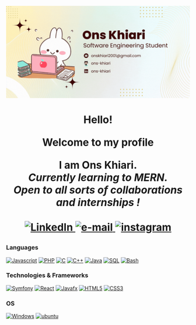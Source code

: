 ![Banner](https://github.com/ons-khiari/ons-khiari/blob/main/bannerons.gif?raw=true)


<h1 align="center">Hello!
<p align="center">
  Welcome to my profile</p>
 <p align="center"><span>I am <b>Ons Khiari</b></span>.<br>
 <i>
   Currently learning to MERN.<br>
   Open to all sorts of collaborations and internships !<br><br>
 </i>
   <a href="https://linkedin.com/in/ons-khiari">
        <img src="https://img.shields.io/badge/LinkedIn-blue?style=flat-square&logo=linkedin" alt="LinkedIn">
    </a>
  <a href="mailto:onskhiari2001@gmail.com">
        <img src="https://img.shields.io/badge/Email-blue?style=flat-square&logo=gmail&logoColor=white" alt="e-mail">
    </a>
   <a href="https://instagram.com/ons.kh_">
        <img src="https://img.shields.io/badge/Instagram-red?style=flat-square&logo=instagram&logoColor=white" alt="instagram">
    </a>
 </p> 
 
### Languages
[![Javascript](https://img.shields.io/badge/javascript-black?style=for-the-badge&logo=javascript)](https://github.com/samehbenamor)
[![PHP](https://img.shields.io/badge/php-black?style=for-the-badge&logo=php)](https://github.com/samehbenamor)
[![C](https://img.shields.io/badge/c-black?style=for-the-badge&logo=c)](https://github.com/samehbenamor)
[![C++](https://img.shields.io/badge/c++-black?style=for-the-badge&logo=cplusplus)](https://github.com/samehbenamor)
[![Java](https://img.shields.io/badge/java-black?style=for-the-badge&logo=openjdk)](https://github.com/samehbenamor)
[![SQL](https://img.shields.io/badge/sql-black?style=for-the-badge&logo=mysql)](https://github.com/samehbenamor)
[![Bash](https://img.shields.io/badge/bash-black?style=for-the-badge&logo=gnu-bash&logoColor=white)](https://github.com/samehbenamor)

### Technologies & Frameworks
[![Symfony](https://img.shields.io/badge/symfony-black?style=for-the-badge&logo=symfony)](https://github.com/samehbenamor)
[![React](https://img.shields.io/badge/react-black?style=for-the-badge&logo=react)](https://github.com/samehbenamor)
[![Javafx](https://img.shields.io/badge/javafx-black?style=for-the-badge&logo=javafx)](https://github.com/samehbenamor)
[![HTML5](https://img.shields.io/badge/html5-black?style=for-the-badge&logo=html5)](https://github.com/samehbenamor)
[![CSS3](https://img.shields.io/badge/css3-black?style=for-the-badge&logo=css3)](https://github.com/samehbenamor)

### OS
[![Windows](https://img.shields.io/badge/windows-black?style=for-the-badge&logo=windows)](https://github.com/samehbenamor)
[![ubuntu](https://img.shields.io/badge/ubuntu-black?style=for-the-badge&logo=ubuntu)](https://github.com/samehbenamor)



<!--
<h1 align="center">Hi 👋, I'm Ons Khiari</h1>
<h3 align="center">Passionate Software Engineering Student | ESPRIT | Transforming Ideas into Innovative Solutions | Open to Internships and Collaborations</h3>

<div align="center">
  <img src="https://github.com/ons-khiari/ons-khiari/blob/main/gitt.gif?raw=true" alt="GIF">
</div>

<h3 align="left">Connect with me:</h3>
<p align="left">
<a href="https://linkedin.com/in/ons-khiari" target="blank"><img align="center" src="https://raw.githubusercontent.com/rahuldkjain/github-profile-readme-generator/master/src/images/icons/Social/linked-in-alt.svg" alt="ons-khiari" height="30" width="40" /></a>
<a href="https://fb.com/ons khiari" target="blank"><img align="center" src="https://raw.githubusercontent.com/rahuldkjain/github-profile-readme-generator/master/src/images/icons/Social/facebook.svg" alt="ons khiari" height="30" width="40" /></a>
<a href="https://instagram.com/ons.kh_" target="blank"><img align="center" src="https://raw.githubusercontent.com/rahuldkjain/github-profile-readme-generator/master/src/images/icons/Social/instagram.svg" alt="ons.kh_" height="30" width="40" /></a>
</p>

<h3 align="left">Languages and Tools:</h3>
<p align="left"> <a href="https://angular.io" target="_blank" rel="noreferrer"> <img src="https://angular.io/assets/images/logos/angular/angular.svg" alt="angular" width="40" height="40"/> </a> <a href="https://angular.io" target="_blank" rel="noreferrer"> <img src="https://raw.githubusercontent.com/devicons/devicon/master/icons/angularjs/angularjs-original-wordmark.svg" alt="angularjs" width="40" height="40"/> </a> <a href="https://getbootstrap.com" target="_blank" rel="noreferrer"> <img src="https://raw.githubusercontent.com/devicons/devicon/master/icons/bootstrap/bootstrap-plain-wordmark.svg" alt="bootstrap" width="40" height="40"/> </a> <a href="https://www.cprogramming.com/" target="_blank" rel="noreferrer"> <img src="https://raw.githubusercontent.com/devicons/devicon/master/icons/c/c-original.svg" alt="c" width="40" height="40"/> </a> <a href="https://www.w3schools.com/cpp/" target="_blank" rel="noreferrer"> <img src="https://raw.githubusercontent.com/devicons/devicon/master/icons/cplusplus/cplusplus-original.svg" alt="cplusplus" width="40" height="40"/> </a> <a href="https://www.w3schools.com/css/" target="_blank" rel="noreferrer"> <img src="https://raw.githubusercontent.com/devicons/devicon/master/icons/css3/css3-original-wordmark.svg" alt="css3" width="40" height="40"/> </a> <a href="https://www.docker.com/" target="_blank" rel="noreferrer"> <img src="https://raw.githubusercontent.com/devicons/devicon/master/icons/docker/docker-original-wordmark.svg" alt="docker" width="40" height="40"/> </a> <a href="https://www.figma.com/" target="_blank" rel="noreferrer"> <img src="https://www.vectorlogo.zone/logos/figma/figma-icon.svg" alt="figma" width="40" height="40"/> </a> <a href="https://www.w3.org/html/" target="_blank" rel="noreferrer"> <img src="https://raw.githubusercontent.com/devicons/devicon/master/icons/html5/html5-original-wordmark.svg" alt="html5" width="40" height="40"/> </a> <a href="https://www.adobe.com/in/products/illustrator.html" target="_blank" rel="noreferrer"> <img src="https://www.vectorlogo.zone/logos/adobe_illustrator/adobe_illustrator-icon.svg" alt="illustrator" width="40" height="40"/> </a> <a href="https://www.java.com" target="_blank" rel="noreferrer"> <img src="https://raw.githubusercontent.com/devicons/devicon/master/icons/java/java-original.svg" alt="java" width="40" height="40"/> </a> <a href="https://developer.mozilla.org/en-US/docs/Web/JavaScript" target="_blank" rel="noreferrer"> <img src="https://raw.githubusercontent.com/devicons/devicon/master/icons/javascript/javascript-original.svg" alt="javascript" width="40" height="40"/> </a> <a href="https://www.mongodb.com/" target="_blank" rel="noreferrer"> <img src="https://raw.githubusercontent.com/devicons/devicon/master/icons/mongodb/mongodb-original-wordmark.svg" alt="mongodb" width="40" height="40"/> </a> <a href="https://www.mysql.com/" target="_blank" rel="noreferrer"> <img src="https://raw.githubusercontent.com/devicons/devicon/master/icons/mysql/mysql-original-wordmark.svg" alt="mysql" width="40" height="40"/> </a> <a href="https://nodejs.org" target="_blank" rel="noreferrer"> <img src="https://raw.githubusercontent.com/devicons/devicon/master/icons/nodejs/nodejs-original-wordmark.svg" alt="nodejs" width="40" height="40"/> </a> <a href="https://www.oracle.com/" target="_blank" rel="noreferrer"> <img src="https://raw.githubusercontent.com/devicons/devicon/master/icons/oracle/oracle-original.svg" alt="oracle" width="40" height="40"/> </a> <a href="https://www.photoshop.com/en" target="_blank" rel="noreferrer"> <img src="https://raw.githubusercontent.com/devicons/devicon/master/icons/photoshop/photoshop-line.svg" alt="photoshop" width="40" height="40"/> </a> <a href="https://www.php.net" target="_blank" rel="noreferrer"> <img src="https://raw.githubusercontent.com/devicons/devicon/master/icons/php/php-original.svg" alt="php" width="40" height="40"/> </a> <a href="https://reactjs.org/" target="_blank" rel="noreferrer"> <img src="https://raw.githubusercontent.com/devicons/devicon/master/icons/react/react-original-wordmark.svg" alt="react" width="40" height="40"/> </a> <a href="https://sass-lang.com" target="_blank" rel="noreferrer"> <img src="https://raw.githubusercontent.com/devicons/devicon/master/icons/sass/sass-original.svg" alt="sass" width="40" height="40"/> </a> <a href="https://spring.io/" target="_blank" rel="noreferrer"> <img src="https://www.vectorlogo.zone/logos/springio/springio-icon.svg" alt="spring" width="40" height="40"/> </a> <a href="https://www.typescriptlang.org/" target="_blank" rel="noreferrer"> <img src="https://raw.githubusercontent.com/devicons/devicon/master/icons/typescript/typescript-original.svg" alt="typescript" width="40" height="40"/> </a> <a href="https://www.adobe.com/products/xd.html" target="_blank" rel="noreferrer"> <img src="https://cdn.worldvectorlogo.com/logos/adobe-xd.svg" alt="xd" width="40" height="40"/> </a> </p> -->
